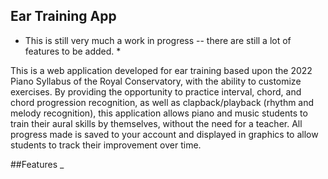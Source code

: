 ## Ear Training App

* This is still very much a work in progress -- there are still a lot of features to be added. *

This is a web application developed for ear training based upon the 2022 Piano Syllabus of the Royal Conservatory, with the ability to customize exercises. By providing the opportunity to practice interval, chord, and chord progression recognition, as well as clapback/playback (rhythm and melody recognition), this application allows piano and music students to train their aural skills by themselves, without the need for a teacher. All progress made is saved to your account and displayed in graphics to allow students to track their improvement over time.

##Features
_


